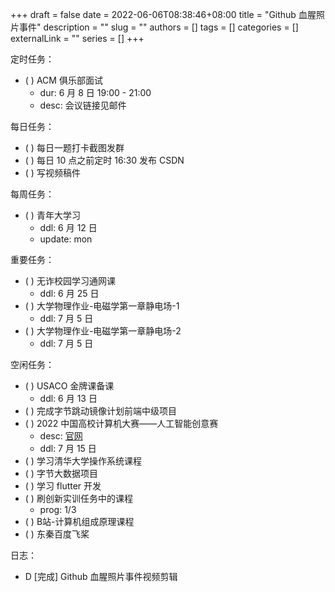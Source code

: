 +++ 
draft = false
date = 2022-06-06T08:38:46+08:00
title = "Github 血腥照片事件"
description = ""
slug = ""
authors = []
tags = []
categories = []
externalLink = ""
series = []
+++

定时任务：
- ( ) ACM 俱乐部面试
    - dur: 6 月 8 日 19:00 - 21:00
    - desc: 会议链接见邮件

每日任务：
- ( ) 每日一题打卡截图发群
- ( ) 每日 10 点之前定时 16:30 发布 CSDN
- ( ) 写视频稿件

每周任务：
- ( ) 青年大学习
    - ddl: 6 月 12 日
    - update: mon

重要任务：
- ( ) 无诈校园学习通网课
	- ddl: 6 月 25 日
- ( ) 大学物理作业-电磁学第一章静电场-1
	- ddl: 7 月 5 日
- ( ) 大学物理作业-电磁学第一章静电场-2
	- ddl: 7 月 5 日

空闲任务：
- ( ) USACO 金牌课备课
	- ddl: 6 月 13 日
- ( ) 完成字节跳动镜像计划前端中级项目
- ( ) 2022 中国高校计算机大赛——人工智能创意赛
	- desc: [官网](http://aicontest.baidu.com/)
	- ddl: 7 月 15 日
- ( ) 学习清华大学操作系统课程
- ( ) 字节大数据项目
- ( ) 学习 flutter 开发
- ( ) 刷创新实训任务中的课程
    - prog: 1/3
- ( ) B站-计算机组成原理课程
- ( ) 东秦百度飞桨

日志：
- D [完成] Github 血腥照片事件视频剪辑
